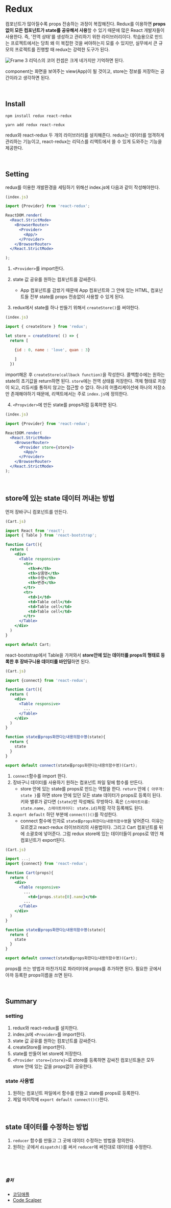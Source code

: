 # Redux

컴포넌트가 많아질수록 props 전송하는 과정이 복잡해진다. Redux를 이용하면 **props없이 모든 컴포넌트가 state를 공유해서 사용**할 수 있기 때문에 많은 React 개발자들이 사용한다. 즉, '전역 상태'를 생성하고 관리하기 위한 라이브러리이다. 학습용으로 만드는 프로젝트에서는 당최 왜 이 복잡한 것을 써야하는지 모를 수 있지만, 실무에서 큰 규모의 프로젝트를 진행할 때 redux는 강력한 도구가 된다.

![Frame 3](https://user-images.githubusercontent.com/59480963/104291328-bf217780-54fe-11eb-9176-c94df916186e.jpg)
리덕스의 코어 컨셉은 크게 네가지만 기억하면 된다. 

component는 화면을 보여주는 view(App)이 될 것이고, store는 정보를 저장하는 공간이라고 생각하면 된다. 


<br />

## Install
```shell
npm install redux react-redux
```
```shell
yarn add redux react-redux
```
redux와 react-redux 두 개의 라이브러리를 설치해준다.
redux는 데이터를 엄격하게 관리하는 기능이고, react-redux는 리덕스를 리액트에서 쓸 수 있게 도와주는 기능을 제공한다.

<br />

## Setting
redux를 이용한 개발환경을 세팅하기 위해선 index.js에 다음과 같이 작성해야한다.
```jsx
(index.js)

import {Provider} from 'react-redux';

ReactDOM.render(
  <React.StrictMode>
    <BrowserRouter>
      <Provider>
        <App/>
      </Provider>
    </BrowserRouter>
  </React.StrictMode>

);
```
1. `<Provider>`를 import한다.
2. state 값 공유를 원하는 컴포넌트를 감싸준다.
     * App 컴포넌트를 감쌌기 때문에 App 컴포넌트와 그 안에 있는 HTML, 컴포넌트들 전부 state를 props 전송없이 사용할 수 있게 된다.

3. redux에서 state를 하나 만들기 위해서 `createStore()`를 써야한다.

```jsx
(index.js)

import { createStore } from 'redux';

let store = createStore( () => { 
  return [

    {id : 0, name : 'love', quan : 3}
    
    ]
  })

```
import해온 후 `createStore(callback function)`을 작성한다. 콜백함수에는 원하는 state의 초기값을 return하면 된다. `store`에는 전역 상태를 저장한다. 객체 형태로 저장이 되고, 리듀서를 통하지 않고는 접근할 수 없다. 하나의 어플리케이션에 하나의 저장소만 존재해야하기 때문에, 리액트에서는 주로 `index.js`에 정의한다.

4. `<Propvider>`에 만든 state를 props처럼 등록하면 된다.
```jsx
(index.js)

import {Provider} from 'react-redux';

ReactDOM.render(
  <React.StrictMode>
    <BrowserRouter>
      <Provider store={store}>
        <App/>
      </Provider>
    </BrowserRouter>
  </React.StrictMode>
);
```


<br />

## store에 있는 state 데이터 꺼내는 방법
먼저 장바구니 컴포넌트를 만든다.
```jsx
(Cart.js)

import React from 'react';
import { Table } from 'react-bootstrap';

function Cart(){
  return (
    <div>
      <Table responsive>
        <tr>
          <th>#</th>
          <th>상품명</th>
          <th>수량</th>
          <th>변경</th>
        </tr>
        <tr>
          <td>1</td>
          <td>Table cell</td>
          <td>Table cell</td>
          <td>Table cell</td>
        </tr>
      </Table>
    </div>
  )
}

export default Cart;
```
react-bootstrap에서 Table을 가져와서 **store안에 있는 데이터를 props의 형태로 등록한 후 장바구니용 데이터를 바인딩**하면 된다. 

```jsx
(Cart.js)

import {connect} from 'react-redux';

function Cart(){
  return (
    <div>
      <Table responsive>
        ...
      </Table>
    </div>
  )
}

function state를props화한다는내용의함수명(state){
  return {
    state
  }
}

export default connect(state를props화한다는내용의함수명)(Cart);
```
1. `connect`함수를 import 한다.
2. 장바구니 데이터를 사용하기 원하는 컴포넌트 파일 밑에 함수를 만든다.
   * store 안에 있는 state를 props로 만드는 역할을 한다. `return` 안에 `{ 아무개: state }`를 하면 store 안에 있던 모든 state 데이터가 props로 등록이 된다. 키와 밸류가 같다면 `{state}`만 작성해도 무방하다. 혹은 `{스테이트이름: state.name, 스테이트아이디: state.id}`처럼 각각 등록해도 된다.
3. `export default` 하던 부분에 `connect()()`를 작성한다.
   * connect 함수에 인자로 `state를props화한다는내용의함수명`을 넣어준다. 이유는 모르겠고 react-redux 라이브러리의 사용법이다. 그리고 Cart 컴포넌트를 뒤에 소괄호에 넣어준다. 그럼 redux store에 있는 데이터들이 props로 엮인 채 컴포넌트가 export된다.

```jsx
(Cart.js)

import ...;
import {connect} from 'react-redux';

function Cart(props){
  return (
    <div>
      <Table responsive>
        ...
          <td>{props.state[0].name}</td>
        ...
      </Table>
    </div>
  )
}

function state를props화한다는내용의함수명(state){
  return {
    state
  }
}

export default connect(state를props화한다는내용의함수명)(Cart);
```
props를 쓰는 방법과 마찬가지로 파라미터에 props를 추가하면 된다. 필요한 곳에서 아까 등록한 props이름을 쓰면 된다.

<br />

## Summary

### setting
1. redux와 react-redux를 설치한다.
2. index.js에 `<Provider>`를 import한다.
3. state 값 공유를 원하는 컴포넌트를 감싸준다.
4. createStore를 import한다.
5. state를 만들어 let store에 저장한다.
6. `<Provider store={store}>`로 store를 등록하면 감싸진 컴포넌트들은 모두 store 안에 있는 값을 props없이 공유한다.

### state 사용법
1. 원하는 컴포넌트 파일에서 함수를 만들고 state를 props로 등록한다.
2. 제일 마지막에 `export default connect()()`한다.

<br />

## state 데이터를 수정하는 방법
1. `reducer` 함수를 만들고 그 곳에 데이터 수정하는 방법을 정의한다.
2. 원하는 곳에서 `dispatch()`를 써서 `reducer`에 써진대로 데이터를 수정한다.



<br />
<br />
<br />

##### 출처
- [코딩애플](https://online.codingapple.com/unit/react4-setstate-usestate-onclick-eventhandler/?id=2305)
- [Code Scalper](https://youtu.be/wSbjROmXTaY)




